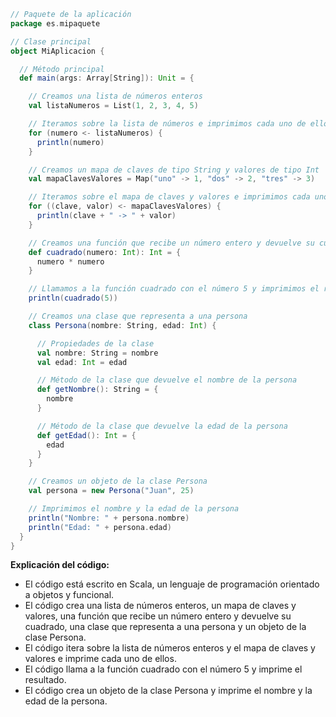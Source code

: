 ```scala
// Paquete de la aplicación
package es.mipaquete

// Clase principal
object MiAplicacion {

  // Método principal
  def main(args: Array[String]): Unit = {

    // Creamos una lista de números enteros
    val listaNumeros = List(1, 2, 3, 4, 5)

    // Iteramos sobre la lista de números e imprimimos cada uno de ellos
    for (numero <- listaNumeros) {
      println(numero)
    }

    // Creamos un mapa de claves de tipo String y valores de tipo Int
    val mapaClavesValores = Map("uno" -> 1, "dos" -> 2, "tres" -> 3)

    // Iteramos sobre el mapa de claves y valores e imprimimos cada uno de ellos
    for ((clave, valor) <- mapaClavesValores) {
      println(clave + " -> " + valor)
    }

    // Creamos una función que recibe un número entero y devuelve su cuadrado
    def cuadrado(numero: Int): Int = {
      numero * numero
    }

    // Llamamos a la función cuadrado con el número 5 y imprimimos el resultado
    println(cuadrado(5))

    // Creamos una clase que representa a una persona
    class Persona(nombre: String, edad: Int) {

      // Propiedades de la clase
      val nombre: String = nombre
      val edad: Int = edad

      // Método de la clase que devuelve el nombre de la persona
      def getNombre(): String = {
        nombre
      }

      // Método de la clase que devuelve la edad de la persona
      def getEdad(): Int = {
        edad
      }
    }

    // Creamos un objeto de la clase Persona
    val persona = new Persona("Juan", 25)

    // Imprimimos el nombre y la edad de la persona
    println("Nombre: " + persona.nombre)
    println("Edad: " + persona.edad)
  }
}
```

**Explicación del código:**

* El código está escrito en Scala, un lenguaje de programación orientado a objetos y funcional.
* El código crea una lista de números enteros, un mapa de claves y valores, una función que recibe un número entero y devuelve su cuadrado, una clase que representa a una persona y un objeto de la clase Persona.
* El código itera sobre la lista de números enteros y el mapa de claves y valores e imprime cada uno de ellos.
* El código llama a la función cuadrado con el número 5 y imprime el resultado.
* El código crea un objeto de la clase Persona y imprime el nombre y la edad de la persona.